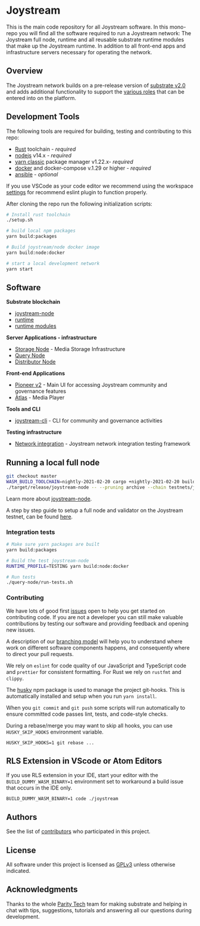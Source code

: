 # Joystream

This is the main code repository for all Joystream software. In this mono-repo you will find all the software required to run a Joystream network: The Joystream full node, runtime and all reusable substrate runtime modules that make up the Joystream runtime. In addition to all front-end apps and infrastructure servers necessary for operating the network.

## Overview

The Joystream network builds on a pre-release version of [substrate v2.0](https://substrate.dev/) and adds additional
functionality to support the [various roles](https://www.joystream.org/roles) that can be entered into on the platform.

## Development Tools

The following tools are required for building, testing and contributing to this repo:

- [Rust](https://www.rust-lang.org/tools/install) toolchain - _required_
- [nodejs](https://nodejs.org/) v14.x - _required_
- [yarn classic](https://classic.yarnpkg.com/en/docs/install) package manager v1.22.x- _required_
- [docker](https://www.docker.com/get-started) and docker-compose v.1.29 or higher - _required_
- [ansible](https://www.ansible.com/) - _optional_

If you use VSCode as your code editor we recommend using the workspace [settings](devops/vscode/settings.json) for recommend eslint plugin to function properly.

After cloning the repo run the following initialization scripts:

```sh
# Install rust toolchain
./setup.sh

# build local npm packages
yarn build:packages

# Build joystream/node docker image
yarn build:node:docker

# start a local development network
yarn start
```

## Software

**Substrate blockchain**

- [joystream-node](./node)
- [runtime](./runtime)
- [runtime modules](./runtime-modules)

**Server Applications - infrastructure**

- [Storage Node](./storage-node) - Media Storage Infrastructure
- [Query Node](./query-node)
- [Distributor Node](./distributor-node)

**Front-end Applications**

- [Pioneer v2](https://github.com/Joystream/pioneer) - Main UI for accessing Joystream community and governance features
- [Atlas](https://github.com/Joystream/atlas) - Media Player

**Tools and CLI**

- [joystream-cli](./cli) - CLI for community and governance activities

**Testing infrastructure**

- [Network integration](./tests/network-tests) - Joystream network integration testing framework

## Running a local full node

```sh
git checkout master
WASM_BUILD_TOOLCHAIN=nightly-2021-02-20 cargo +nightly-2021-02-20 build --release
./target/release/joystream-node -- --pruning archive --chain testnets/joy-testnet-5.json
```

Learn more about [joystream-node](node/README.md).

A step by step guide to setup a full node and validator on the Joystream testnet, can be found [here](https://github.com/Joystream/helpdesk/tree/master/roles/validators).

### Integration tests

```bash
# Make sure yarn packages are built
yarn build:packages

# Build the test joystream-node
RUNTIME_PROFILE=TESTING yarn build:node:docker

# Run tests
./query-node/run-tests.sh
```

### Contributing

We have lots of good first [issues](https://github.com/Joystream/joystream/issues?q=is%3Aopen+is%3Aissue+label%3A%22good+first+issue%22) open to help you get started on contributing code. If you are not a developer you can still make valuable contributions by testing our software and providing feedback and opening new issues.

A description of our [branching model](https://github.com/Joystream/joystream/issues/638) will help you to understand where work on different software components happens, and consequently where to direct your pull requests.

We rely on `eslint` for code quality of our JavaScript and TypeScript code and `prettier` for consistent formatting. For Rust we rely on `rustfmt` and `clippy`.

The [husky](https://www.npmjs.com/package/husky#ci-servers) npm package is used to manage the project git-hooks. This is automatically installed and setup when you run `yarn install`.

When you `git commit` and `git push` some scripts will run automatically to ensure committed code passes lint, tests, and code-style checks.

During a rebase/merge you may want to skip all hooks, you can use `HUSKY_SKIP_HOOKS` environment variable.

```
HUSKY_SKIP_HOOKS=1 git rebase ...
```

## RLS Extension in VScode or Atom Editors

If you use RLS extension in your IDE, start your editor with the `BUILD_DUMMY_WASM_BINARY=1` environment set to workaround a build issue that occurs in the IDE only.

`BUILD_DUMMY_WASM_BINARY=1 code ./joystream`

## Authors

See the list of [contributors](https://github.com/Joystream/joystream/graphs/contributors) who participated in this project.

## License

All software under this project is licensed as [GPLv3](./LICENSE) unless otherwise indicated.

## Acknowledgments

Thanks to the whole [Parity Tech](https://www.parity.io/) team for making substrate and helping in chat with tips, suggestions, tutorials and answering all our questions during development.
